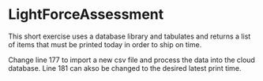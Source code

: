 # LightForceAssessment
This short exercise uses a database library and tabulates and returns a list of items that must be printed today in order to ship on time.

Change line 177 to import a new csv file and process the data into the cloud database. Line 181 can akso be changed to the desired latest print time.
